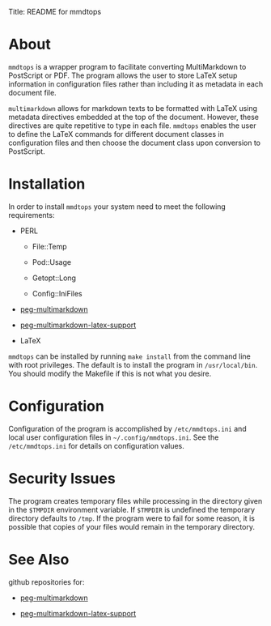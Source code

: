 Title: README for mmdtops

# About

`mmdtops` is a wrapper program to facilitate converting MultiMarkdown to
PostScript or PDF.  The program allows the user to store LaTeX setup
information in configuration files rather than including it as metadata
in each document file.

`multimarkdown` allows for markdown texts to be formatted with LaTeX
using metadata directives embedded at the top of the document.  However,
these directives are quite repetitive to type in each file.  `mmdtops`
enables the user to define the LaTeX commands for different document
classes in configuration files and then choose the document class upon
conversion to PostScript.

# Installation

In order to install `mmdtops` your system need to meet the following
requirements:

- PERL

    - File::Temp

    - Pod::Usage

    - Getopt::Long

    - Config::IniFiles

- [peg-multimarkdown][pmmd]

- [peg-multimarkdown-latex-support][pmmdls]

- LaTeX

`mmdtops` can be installed by running `make install` from the command line
with root privileges.  The default is to install the program in
`/usr/local/bin`.  You should modify the Makefile if this is not what
you desire.

# Configuration

Configuration of the program is accomplished by `/etc/mmdtops.ini` and
local user configuration files in `~/.config/mmdtops.ini`.  See the
`/etc/mmdtops.ini` for details on configuration values.

# Security Issues

The program creates temporary files while processing in the directory
given in the `$TMPDIR` environment variable.  If `$TMPDIR` is undefined
the temporary directory defaults to `/tmp`.  If the program were to fail
for some reason, it is possible that copies of your files would remain
in the temporary directory.

# See Also

github repositories for:

- [peg-multimarkdown][pmmd]

- [peg-multimarkdown-latex-support][pmmdls]

[pmmd]: https://github.com/fletcher/peg-multimarkdown

[pmmdls]: https://github.com/fletcher/peg-multimarkdown-latex-support

